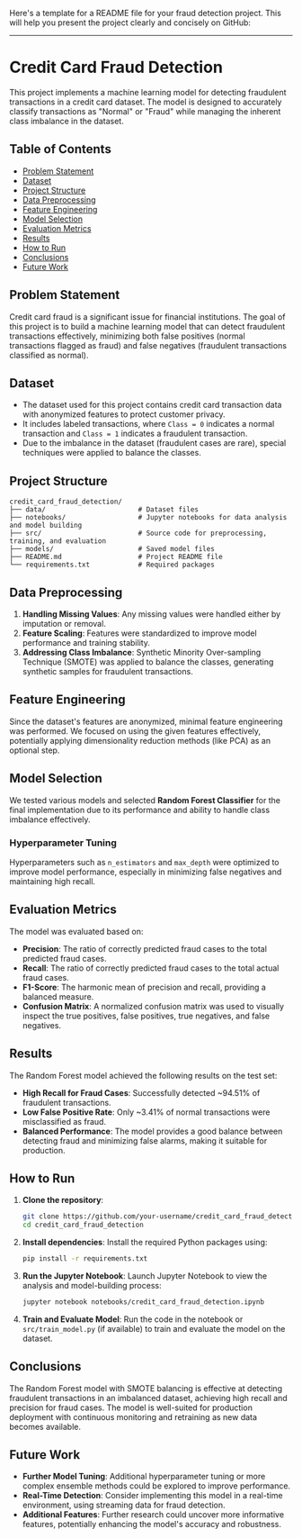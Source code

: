 Here's a template for a README file for your fraud detection project. This will help you present the project clearly and concisely on GitHub:

---

# Credit Card Fraud Detection

This project implements a machine learning model for detecting fraudulent transactions in a credit card dataset. The model is designed to accurately classify transactions as "Normal" or "Fraud" while managing the inherent class imbalance in the dataset.

## Table of Contents

- [Problem Statement](#problem-statement)
- [Dataset](#dataset)
- [Project Structure](#project-structure)
- [Data Preprocessing](#data-preprocessing)
- [Feature Engineering](#feature-engineering)
- [Model Selection](#model-selection)
- [Evaluation Metrics](#evaluation-metrics)
- [Results](#results)
- [How to Run](#how-to-run)
- [Conclusions](#conclusions)
- [Future Work](#future-work)

## Problem Statement

Credit card fraud is a significant issue for financial institutions. The goal of this project is to build a machine learning model that can detect fraudulent transactions effectively, minimizing both false positives (normal transactions flagged as fraud) and false negatives (fraudulent transactions classified as normal).

## Dataset

- The dataset used for this project contains credit card transaction data with anonymized features to protect customer privacy.
- It includes labeled transactions, where `Class = 0` indicates a normal transaction and `Class = 1` indicates a fraudulent transaction.
- Due to the imbalance in the dataset (fraudulent cases are rare), special techniques were applied to balance the classes.

## Project Structure

```
credit_card_fraud_detection/
├── data/                       # Dataset files
├── notebooks/                  # Jupyter notebooks for data analysis and model building
├── src/                        # Source code for preprocessing, training, and evaluation
├── models/                     # Saved model files
├── README.md                   # Project README file
└── requirements.txt            # Required packages
```

## Data Preprocessing

1. **Handling Missing Values**: Any missing values were handled either by imputation or removal.
2. **Feature Scaling**: Features were standardized to improve model performance and training stability.
3. **Addressing Class Imbalance**: Synthetic Minority Over-sampling Technique (SMOTE) was applied to balance the classes, generating synthetic samples for fraudulent transactions.

## Feature Engineering

Since the dataset's features are anonymized, minimal feature engineering was performed. We focused on using the given features effectively, potentially applying dimensionality reduction methods (like PCA) as an optional step.

## Model Selection

We tested various models and selected **Random Forest Classifier** for the final implementation due to its performance and ability to handle class imbalance effectively. 

### Hyperparameter Tuning

Hyperparameters such as `n_estimators` and `max_depth` were optimized to improve model performance, especially in minimizing false negatives and maintaining high recall.

## Evaluation Metrics

The model was evaluated based on:
- **Precision**: The ratio of correctly predicted fraud cases to the total predicted fraud cases.
- **Recall**: The ratio of correctly predicted fraud cases to the total actual fraud cases.
- **F1-Score**: The harmonic mean of precision and recall, providing a balanced measure.
- **Confusion Matrix**: A normalized confusion matrix was used to visually inspect the true positives, false positives, true negatives, and false negatives.

## Results

The Random Forest model achieved the following results on the test set:
- **High Recall for Fraud Cases**: Successfully detected ~94.51% of fraudulent transactions.
- **Low False Positive Rate**: Only ~3.41% of normal transactions were misclassified as fraud.
- **Balanced Performance**: The model provides a good balance between detecting fraud and minimizing false alarms, making it suitable for production.

## How to Run

1. **Clone the repository**:
   ```bash
   git clone https://github.com/your-username/credit_card_fraud_detection.git
   cd credit_card_fraud_detection
   ```

2. **Install dependencies**:
   Install the required Python packages using:
   ```bash
   pip install -r requirements.txt
   ```

3. **Run the Jupyter Notebook**:
   Launch Jupyter Notebook to view the analysis and model-building process:
   ```bash
   jupyter notebook notebooks/credit_card_fraud_detection.ipynb
   ```

4. **Train and Evaluate Model**:
   Run the code in the notebook or `src/train_model.py` (if available) to train and evaluate the model on the dataset.

## Conclusions

The Random Forest model with SMOTE balancing is effective at detecting fraudulent transactions in an imbalanced dataset, achieving high recall and precision for fraud cases. The model is well-suited for production deployment with continuous monitoring and retraining as new data becomes available.

## Future Work

- **Further Model Tuning**: Additional hyperparameter tuning or more complex ensemble methods could be explored to improve performance.
- **Real-Time Detection**: Consider implementing this model in a real-time environment, using streaming data for fraud detection.
- **Additional Features**: Further research could uncover more informative features, potentially enhancing the model's accuracy and robustness.
